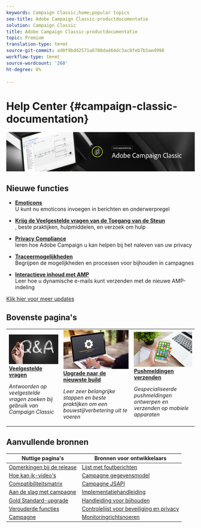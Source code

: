 ```yaml
---
keywords: Campaign Classic;home;popular topics
seo-title: Adobe Campaign Classic-productdocumentatie
solution: Campaign Classic
title: Adobe Campaign Classic-productdocumentatie
topic: Premium
translation-type: tm+mt
source-git-commit: ad0f9bdd2571a8780da464dc3ac8feb7b5aed998
workflow-type: tm+mt
source-wordcount: '260'
ht-degree: 0%

---
```



# Help Center {#campaign-classic-documentation}

![](platform/using/assets/do-not-localize/banner_acc_doc.jpg)

## Nieuwe functies

* **[Emoticons](delivery/using/defining-the-email-content.md#inserting-emoticons)**<br/>U kunt nu emoticons invoegen in berichten en onderwerpregel

* **[Krijg de Veelgestelde vragen van de Toegang van de Steun](https://helpx.adobe.com/campaign/kb/ac-support.html)**<br/>, beste praktijken, hulpmiddelen, en verzoek om hulp

* **[Privacy Compliance](https://helpx.adobe.com/campaign/kb/campaign-privacy.html)**<br/> leren hoe Adobe Campaign u kan helpen bij het naleven van uw privacy

* **[Traceermogelijkheden](https://helpx.adobe.com/campaign/kb/acc-tracking.html)**<br/> Begrijpen de mogelijkheden en processen voor bijhouden in campagnes

* **[Interactieve inhoud met AMP](delivery/using/defining-interactive-content.md)**<br/>Leer hoe u dynamische e-mails kunt verzenden met de nieuwe AMP-indeling

[Klik hier voor meer updates](/help/rn/using/documentation-updates.md)

## Bovenste pagina&#39;s

<table>
<tr>
  <td>
    <a href="platform/using/common-questions.md">
      <img alt="Veelgestelde vragen" src="platform/using/assets/FAQ.png"/>
    </a>
    <div>
      <a href="platform/using/common-questions.md">
    <strong>Veelgestelde vragen</strong>
    </a>
    </div>
    <p>
    <em>Antwoorden op veelgestelde vragen zoeken bij gebruik van Campaign Classic</em>
    <p>
  </td>
   <td>
    <a href="https://helpx.adobe.com/campaign/kb/acc-build-upgrade.html">
      <img alt="Upgrade maken" src="platform/using/assets/upgrade.png" />
    </a>
    <div>
      <a href="https://helpx.adobe.com/campaign/kb/acc-build-upgrade.html">
    <strong>Upgrade naar de nieuwste build</strong>
    </a>
    </div>
    <p>
    <em>Leer zeer belangrijke stappen en beste praktijken om een bouwstijlverbetering uit te voeren</em>
    <p>
  </td>
  <td>
    <a href="delivery/using/creating-notifications.md">
       <img alt="Pushmeldingen" src="platform/using/assets/push.png" />
    </a>
    <div>
       <a href="delivery/using/creating-notifications.md">
    <strong>Pushmeldingen verzenden</strong>
    </a>
    </div>
    <p>
    <em>Gespecialiseerde pushmeldingen ontwerpen en verzenden op mobiele apparaten</em>
    <p>
  </td>
</tr>
</table>

## Aanvullende bronnen

| Nuttige pagina&#39;s | Bronnen voor ontwikkelaars |
|---|---|
| [Opmerkingen bij de release](/help/rn/using/latest-release.md) | [Lijst met foutberichten](https://docs.adobe.com/content/help/en/campaign-classic/technicalresources/error_messages/error_codes.html) |
| [Hoe kan ik-video&#39;s](https://docs.adobe.com/content/help/en/campaign-learn/campaign-classic-tutorials/overview.html) | [Campagne gegevensmodel](configuration/using/about-data-model.md) |
| [Compatibiliteitsmatrix](https://helpx.adobe.com/campaign/kb/compatibility-matrix.html) | [Campagne JSAPI](https://docs.adobe.com/content/help/en/campaign-classic/technicalresources/api/p-1.html) |
| [Aan de slag met campagne](platform/using/about-adobe-campaign-classic.md) | [Implementatiehandleiding](https://helpx.adobe.com/campaign/kb/acc-implementation.html) |
| [Gold Standard-upgrade](https://helpx.adobe.com/campaign/kb/gold-standard.html) | [Handleiding voor bijhouden](https://helpx.adobe.com/campaign/kb/acc-tracking.html) |
| [Verouderde functies](https://helpx.adobe.com/campaign/kb/deprecated-and-removed-features.html) | [Controlelijst voor beveiliging en privacy](https://helpx.adobe.com/campaign/kb/acc-security.html) |
| [Campagne](https://docs.adobe.com/content/help/en/control-panel/using/control-panel-home.html) | [Monitoringrichtsnoeren](production/using/monitoring-guidelines.md) |
